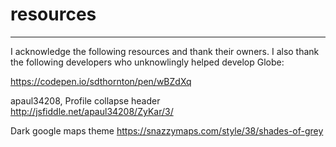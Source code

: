 # resources
---
I acknowledge the following resources and thank their owners. I also thank the following developers who unknowlingly helped develop Globe:

https://codepen.io/sdthornton/pen/wBZdXq


apaul34208, Profile collapse header
http://jsfiddle.net/apaul34208/ZyKar/3/


Dark google maps theme
https://snazzymaps.com/style/38/shades-of-grey
